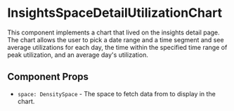 # InsightsSpaceDetailUtilizationChart

This component implements a chart that lived on the insights detail page. The chart allows the user
to pick a date range and a time segment and see average utilizations for each day, the time within
the specified time range of peak utilization, and an average day's utilization.

## Component Props
- `space: DensitySpace` - The space to fetch data from to display in the chart.
